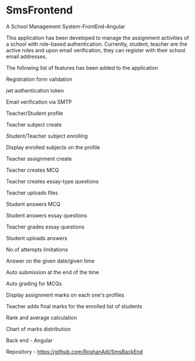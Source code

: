 # SmsFrontend
A School Management System-FrontEnd-Angular

This application has been developed to manage the assignment activities of a school with role-based authentication. Currently, student, teacher are the active roles and upon email verification, they can register with their school email addresses.

The following list of features has been added to the application

Registration form validation

jwt authentication token

Email verification via SMTP

Teacher/Student profile

Teacher subject create

Student/Teacher subject enrolling

Display enrolled subjects on the profile

Teacher assignment create

Teacher creates MCQ

Teacher creates essay-type questions

Teacher uploads files

Student answers MCQ

Student answers essay questions

Teacher grades essay questions

Student uploads answers

No.of attempts limitations

Answer on the given date/given time

Auto submission at the end of the time

Auto grading for MCQs

Display assignment marks on each one's profiles

Teacher adds final marks for the enrolled list of students

Rank and average calculation

Chart of marks distribution

Back end - Angular 

Repository - https://github.com/RoshanAdi/SmsBackEnd
